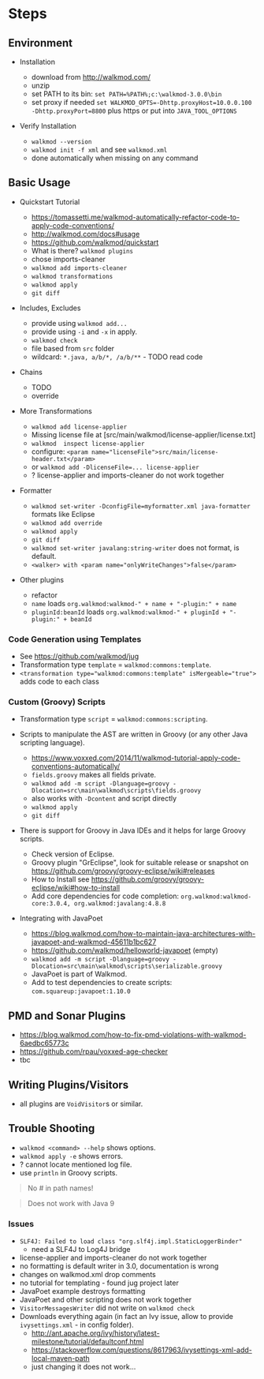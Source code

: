 # Steps

## Environment 

* Installation

    * download from http://walkmod.com/
    * unzip
    * set PATH to its bin: `set PATH=%PATH%;c:\walkmod-3.0.0\bin`
    * set proxy if needed
      `set WALKMOD_OPTS=-Dhttp.proxyHost=10.0.0.100 -Dhttp.proxyPort=8800` plus https 
      or put into `JAVA_TOOL_OPTIONS`

* Verify Installation

    * `walkmod --version`
    * `walkmod init -f xml` and see `walkmod.xml`
    * done automatically when missing on any command

## Basic Usage 

* Quickstart Tutorial 

    * https://tomassetti.me/walkmod-automatically-refactor-code-to-apply-code-conventions/
    * http://walkmod.com/docs#usage
    * https://github.com/walkmod/quickstart
    * What is there? `walkmod plugins`
    * chose imports-cleaner
    * `walkmod add imports-cleaner`
    * `walkmod transformations`
    * `walkmod apply`
    * `git diff`

* Includes, Excludes

    * provide using `walkmod add...`
    * provide using `-i` and `-x` in apply. 
    * `walkmod check`
    * file based from `src` folder
    * wildcard: `*.java, a/b/*, /a/b/**` - TODO read code

* Chains
    
    * TODO
    * override

* More Transformations

    * `walkmod add license-applier`
    * Missing license file at [src/main/walkmod/license-applier/license.txt]
    * `walkmod  inspect license-applier`
    * configure: `<param name="licenseFile">src/main/license-header.txt</param>`
    * or `walkmod add -DlicenseFile=... license-applier`
    * ? license-applier and imports-cleaner do not work together

* Formatter

    * `walkmod set-writer -DconfigFile=myformatter.xml java-formatter` formats like Eclipse
    * `walkmod add override`
    * `walkmod apply`
    * `git diff`
    * `walkmod set-writer javalang:string-writer` does not format, is default.
    * `<walker> with <param name="onlyWriteChanges">false</param>`

* Other plugins

    * refactor
    * `name` loads `org.walkmod:walkmod-" + name + "-plugin:" + name`
    * `pluginId:beanId` loads `org.walkmod:walkmod-" + pluginId + "-plugin:" + beanId`

### Code Generation using Templates

* See https://github.com/walkmod/jug
* Transformation type `template` = `walkmod:commons:template`.
* `<transformation type="walkmod:commons:template" isMergeable="true">` adds code to each class

### Custom (Groovy) Scripts

* Transformation type `script` = `walkmod:commons:scripting`.
* Scripts to manipulate the AST are written in Groovy (or any other Java scripting language).

    * https://www.voxxed.com/2014/11/walkmod-tutorial-apply-code-conventions-automatically/
    * `fields.groovy` makes all fields private.
    * `walkmod add -m script -Dlanguage=groovy -Dlocation=src\main\walkmod\scripts\fields.groovy`
    * also works with `-Dcontent` and script directly
    * `walkmod apply`
    * `git diff`
    
* There is support for Groovy in Java IDEs and it helps for large Groovy scripts.    
    
    * Check version of Eclipse.
    * Groovy plugin "GrEclipse", look for suitable release or snapshot on https://github.com/groovy/groovy-eclipse/wiki#releases
    * How to Install see https://github.com/groovy/groovy-eclipse/wiki#how-to-install
    * Add core dependencies for code completion: `org.walkmod:walkmod-core:3.0.4, org.walkmod:javalang:4.8.8`

* Integrating with JavaPoet

    * https://blog.walkmod.com/how-to-maintain-java-architectures-with-javapoet-and-walkmod-45611b1bc627
    * https://github.com/walkmod/helloworld-javapoet (empty)
    * `walkmod add -m script -Dlanguage=groovy -Dlocation=src\main\walkmod\scripts\serializable.groovy`
    * JavaPoet is part of Walkmod.
    * Add to test dependencies to create scripts: `com.squareup:javapoet:1.10.0`

## PMD and Sonar Plugins

* https://blog.walkmod.com/how-to-fix-pmd-violations-with-walkmod-6aedbc65773c
* https://github.com/rpau/voxxed-age-checker
* tbc

## Writing Plugins/Visitors

* all plugins are `VoidVisitor`s or similar.

## Trouble Shooting

* `walkmod <command> --help` shows options.
* `walkmod apply -e` shows errors.
* ? cannot locate mentioned log file.
* use `println` in Groovy scripts.

> No # in path names!

> Does not work with Java 9

### Issues

* `SLF4J: Failed to load class "org.slf4j.impl.StaticLoggerBinder"`
    * need a SLF4J to Log4J bridge 
* license-applier and imports-cleaner do not work together
* no formatting is default writer in 3.0, documentation is wrong
* changes on walkmod.xml drop comments
* no tutorial for templating - found jug project later
* JavaPoet example destroys formatting
* JavaPoet and other scripting does not work together
* `VisitorMessagesWriter` did not write on `walkmod check`
* Downloads everything again (in fact an Ivy issue, allow to provide `ivysettings.xml` - in config folder).
    * http://ant.apache.org/ivy/history/latest-milestone/tutorial/defaultconf.html
    * https://stackoverflow.com/questions/8617963/ivysettings-xml-add-local-maven-path
    * just changing it does not work...
